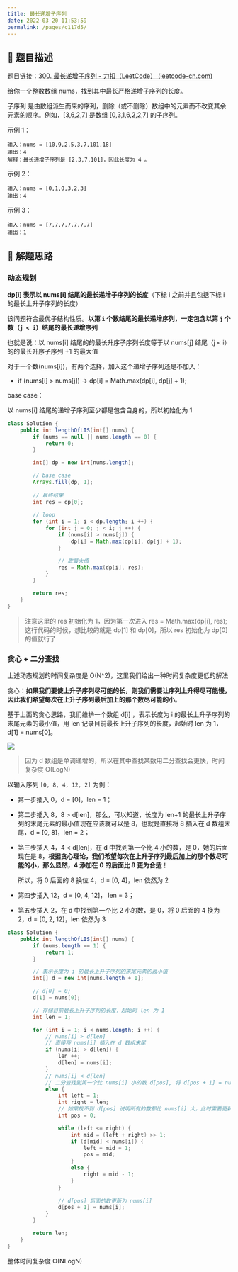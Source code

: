 ```yaml
---
title: 最长递增子序列
date: 2022-03-20 11:53:59
permalink: /pages/c117d5/
---
```


## 📃 题目描述

题目链接：[300. 最长递增子序列 - 力扣（LeetCode） (leetcode-cn.com)](https://leetcode-cn.com/problems/longest-increasing-subsequence/)

给你一个整数数组 nums，找到其中最长严格递增子序列的长度。

子序列 是由数组派生而来的序列，删除（或不删除）数组中的元素而不改变其余元素的顺序。例如，[3,6,2,7] 是数组 [0,3,1,6,2,2,7] 的子序列。


示例 1：

```
输入：nums = [10,9,2,5,3,7,101,18]
输出：4
解释：最长递增子序列是 [2,3,7,101]，因此长度为 4 。
```

示例 2：

```
输入：nums = [0,1,0,3,2,3]
输出：4
```

示例 3：

```
输入：nums = [7,7,7,7,7,7,7]
输出：1
```

## 🔔 解题思路

### 动态规划

**dp[i] 表示以 nums[i] 结尾的最长递增子序列的长度**（下标 i 之前并且包括下标 i 的最长上升子序列的长度）

该问题符合最优子结构性质。**以第 `i` 个数结尾的最长递增序列，一定包含以第 `j` 个数（`j < i`）结尾的最长递增序列**

也就是说：以 nums[i] 结尾的的最长升序子序列长度等于以 nums[j] 结尾（j < i）的的最长升序子序列 +1 的最大值

对于一个数(nums[i])，有两个选择，加入这个递增子序列还是不加入：

- if (nums[i] > nums[j]) -> dp[i] = Math.max(dp[i], dp[j] + 1);

base case：

以 nums[i] 结尾的递增子序列至少都是包含自身的，所以初始化为 1


```java
class Solution {
    public int lengthOfLIS(int[] nums) {
        if (nums == null || nums.length == 0) {
            return 0;
        }

        int[] dp = new int[nums.length];

        // base case
        Arrays.fill(dp, 1);
		
        // 最终结果
        int res = dp[0];
        
        // loop
        for (int i = 1; i < dp.length; i ++) {
            for (int j = 0; j < i; j ++) {
                if (nums[i] > nums[j]) {
                    dp[i] = Math.max(dp[i], dp[j] + 1);
                }

                // 取最大值
                res = Math.max(dp[i], res);
            }
        }

        return res;
    }
}
```

> 注意这里的 res 初始化为 1，因为第一次进入 res = Math.max(dp[i], res); 这行代码的时候，想比较的就是 dp[1] 和 dp[0]，所以 res 初始化为 dp[0] 的值就行了

### 贪心 + 二分查找

上述动态规划的时间复杂度是 O(N^2)，这里我们给出一种时间复杂度更低的解法

贪心：**如果我们要使上升子序列尽可能的长，则我们需要让序列上升得尽可能慢，因此我们希望每次在上升子序列最后加上的那个数尽可能的小**。

基于上面的贪心思路，我们维护一个数组 d[i] ，表示长度为 i 的最长上升子序列的末尾元素的最小值，用  len 记录目前最长上升子序列的长度，起始时 len 为 1，d[1] = nums[0]。

![](https://cs-wiki.oss-cn-shanghai.aliyuncs.com/img/20220327214421.png)

> 因为 d 数组是单调递增的，所以在其中查找某数用二分查找会更快，时间复杂度 O(LogN)

以输入序列 `[0, 8, 4, 12, 2]` 为例：

- 第一步插入 0，d = [0]，len = 1；

- 第二步插入 8，8 > d[len]，那么，可以知道，长度为 len+1 的最长上升子序列的末尾元素的最小值现在应该就可以是 8，也就是直接将 8 插入在 d 数组末尾，d = [0, 8]，len = 2；

- 第三步插入 4，4 < d[len]，在 d 中找到第一个比 4 小的数，是 0，她的后面现在是 8，**根据贪心理论，我们希望每次在上升子序列最后加上的那个数尽可能的小，那么显然，4 添加在 0 的后面比 8 更为合适**！

  所以，将 0 后面的 8 换位 4，d = [0, 4]，len 依然为 2

- 第四步插入 12，d = [0, 4, 12]， len = 3；

- 第五步插入 2，在 d 中找到第一个比 2 小的数，是 0，将 0 后面的 4 换为 2，d = [0, 2, 12]，len 依然为 3

```java
class Solution {
    public int lengthOfLIS(int[] nums) {
        if (nums.length == 1) {
            return 1;
        }

        // 表示长度为 i 的最长上升子序列的末尾元素的最小值
        int[] d = new int[nums.length + 1];

        // d[0] = 0;
        d[1] = nums[0];

        // 存储目前最长上升子序列的长度，起始时 len 为 1
        int len = 1;

        for (int i = 1; i < nums.length; i ++) {
            // nums[i] > d[len]
            // 直接将 nums[i] 插入在 d 数组末尾
            if (nums[i] > d[len]) {
                len ++;
                d[len] = nums[i];
            }
            // nums[i] < d[len]
            // 二分查找到第一个比 nums[i] 小的数 d[pos], 将 d[pos + 1] = nums[i]
            else {
                int left = 1;
                int right = len;
                // 如果找不到 d[pos] 说明所有的数都比 nums[i] 大，此时需要更新 d[1]
                int pos = 0;

                while (left <= right) {
                    int mid = (left + right) >> 1;
                    if (d[mid] < nums[i]) {
                        left = mid + 1;
                        pos = mid;
                    }
                    else {
                        right = mid - 1;
                    }
                }
				
                // d[pos] 后面的数更新为 nums[i]
                d[pos + 1] = nums[i];
            }
        }

        return len;
    }
}
```

整体时间复杂度 O(NLogN)
